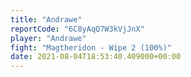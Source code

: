 ```yaml
---
title: "Andrawe"
reportCode: "6C8yAqQ7W3kVjJnX"
player: "Andrawe"
fight: "Magtheridon - Wipe 2 (100%)"
date: 2021-08-04T18:53:40.409000+00:00
---
```

